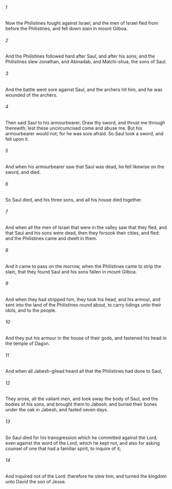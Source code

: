 ###### 1
Now the Philistines fought against Israel; and the men of Israel fled from before the Philistines, and fell down slain in mount Gilboa.

###### 2
And the Philistines followed hard after Saul, and after his sons; and the Philistines slew Jonathan, and Abinadab, and Malchi-shua, the sons of Saul.

###### 3
And the battle went sore against Saul, and the archers hit him, and he was wounded of the archers.

###### 4
Then said Saul to his armourbearer, Draw thy sword, and thrust me through therewith; lest these uncircumcised come and abuse me. But his armourbearer would not; for he was sore afraid. So Saul took a sword, and fell upon it.

###### 5
And when his armourbearer saw that Saul was dead, he fell likewise on the sword, and died.

###### 6
So Saul died, and his three sons, and all his house died together.

###### 7
And when all the men of Israel that were in the valley saw that they fled, and that Saul and his sons were dead, then they forsook their cities, and fled: and the Philistines came and dwelt in them.

###### 8
And it came to pass on the morrow, when the Philistines came to strip the slain, that they found Saul and his sons fallen in mount Gilboa.

###### 9
And when they had stripped him, they took his head, and his armour, and sent into the land of the Philistines round about, to carry tidings unto their idols, and to the people.

###### 10
And they put his armour in the house of their gods, and fastened his head in the temple of Dagon.

###### 11
And when all Jabesh-gilead heard all that the Philistines had done to Saul,

###### 12
They arose, all the valiant men, and took away the body of Saul, and the bodies of his sons, and brought them to Jabesh, and buried their bones under the oak in Jabesh, and fasted seven days.

###### 13
So Saul died for his transgression which he committed against the Lord, even against the word of the Lord, which he kept not, and also for asking counsel of one that had a familiar spirit, to inquire of it;

###### 14
And inquired not of the Lord: therefore he slew him, and turned the kingdom unto David the son of Jesse.


